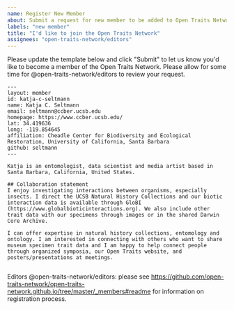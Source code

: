 ```yaml
---
name: Register New Member
about: Submit a request for new member to be added to Open Traits Network.
labels: "new member"
title: "I'd like to join the Open Traits Network"
assignees: "open-traits-network/editors"
---
```


Please update the template below and click "Submit" to let us know you'd like to become a member of the Open Traits Network. Please allow for some time for @open-traits-network/editors to review your request.

```
---
layout: member
id: katja-c-seltmann
name: Katja C. Seltmann
email: seltmann@ccber.ucsb.edu
homepage: https://www.ccber.ucsb.edu/
lat: 34.419636
long: -119.854645
affiliation: Cheadle Center for Biodiversity and Ecological Restoration, University of California, Santa Barbara
github: seltmann
---

Katja is an entomologist, data scientist and media artist based in Santa Barbara, California, United States. 

## Collaboration statement
I enjoy investigating interactions between organisms, especially insects. I direct the UCSB Natural History Collections and our biotic interaction data is available through GloBI (https://www.globalbioticinteractions.org). We also include other trait data with our specimens through images or in the shared Darwin Core Archive.

I can offer expertise in natural history collections, entomology and ontology. I am interested in connecting with others who want to share museum specimen trait data and I am happy to help connect people through organized symposia, our Open Traits website, and posters/presentations at meetings.


```

Editors @open-traits-network/editors: please see https://github.com/open-traits-network/open-traits-network.github.io/tree/master/_members#readme for information on registration process.
